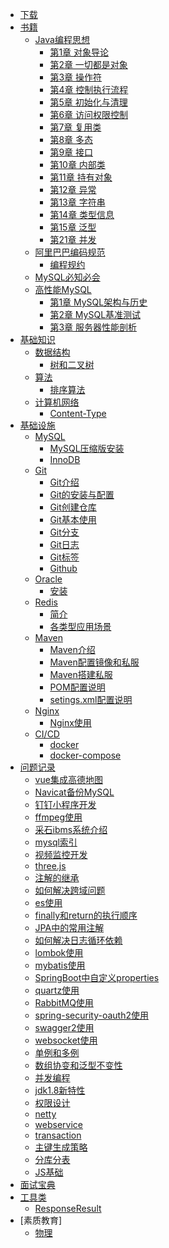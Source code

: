 * [下载](download.md)
* [书籍]()
  * [Java编程思想]()
    * [第1章 对象导论](book/tij/1.md)
    * [第2章 一切都是对象](book/tij/2.md)
    * [第3章 操作符](book/tij/3.md)
    * [第4章 控制执行流程](book/tij/4.md)
    * [第5章 初始化与清理](book/tij/5.md)
    * [第6章 访问权限控制](book/tij/6.md)
    * [第7章 复用类](book/tij/7.md)
    * [第8章 多态](book/tij/8.md)
    * [第9章 接口](book/tij/9.md)
    * [第10章 内部类](book/tij/10.md)
    * [第11章 持有对象](book/tij/11.md)
    * [第12章 异常](book/tij/12.md)
    * [第13章 字符串](book/tij/13.md)
    * [第14章 类型信息](book/tij/14.md)
    * [第15章 泛型](book/tij/15.md)
    * [第21章 并发](book/tij/21.md)
  * [阿里巴巴编码规范](book/alibaba/README.md)
    * [编程规约](book/alibaba/1.md)
  * [MySQL必知必会](book/mysqlbzbh.md)
  * [高性能MySQL]()
    * [第1章 MySQL架构与历史](book/hpmysql/1.md)
    * [第2章 MySQL基准测试](book/hpmysql/2.md)
    * [第3章 服务器性能剖析](book/hpmysql/3.md)
* [基础知识]()
  * [数据结构]()
    * [树和二叉树](basic/datastructure/tree.md)  
  * [算法]()
    * [排序算法](basic/algorithm/sort.md)    
  * [计算机网络]()  
    * [Content-Type](basic/internet/http.md) 
* [基础设施]()    
  * [MySQL]()
    * [MySQL压缩版安装](env/mysql/install.md)  
    * [InnoDB](env/mysql/InnoDB.md)
  * [Git]()
    * [Git介绍](env/git/jieshao.md)
    * [Git的安装与配置](env/git/config.md)
    * [Git创建仓库](env/git/repo.md)  
    * [Git基本使用](env/git/base.md)
    * [Git分支](env/git/repo.md)    
    * [Git日志](env/git/log.md)
    * [Git标签](env/git/tag.md)    
    * [Github](env/git/github.md)      
  * [Oracle]()
    * [安装](env/oracle/install.md) 
  * [Redis]()
    * [简介](env/redis/jieshao.md)
    * [各类型应用场景](env/redis/use.md)  
  * [Maven]()
    * [Maven介绍](env/maven/README.md)
    * [Maven配置镜像和私服](env/maven/config.md)
    * [Maven搭建私服](env/maven/nexus.md)
    * [POM配置说明](env/maven/pom.md)  
    * [setings.xml配置说明](env/maven/settings.md)    
  * [Nginx]()
    * [Nginx使用](env/nginx/README.md)  
  * [CI/CD]()
    * [docker](cicd/docker.md)
    * [docker-compose](cicd/docker-compose.md) 
* [问题记录]()
  * [vue集成高德地图](work/amap.md)    
  * [Navicat备份MySQL](work/backup.md)    
  * [钉钉小程序开发](work/dingtalk.md)    
  * [ffmpeg使用](work/ffmpeg.md)  
  * [采石ibms系统介绍](work/ibms.md)  
  * [mysql索引](work/mysqlindex.md)  
  * [视频监控开发](work/video.md)  
  * [three.js](work/threejs.md)  
  * [注解的继承](work/annotation.md)
  * [如何解决跨域问题](work/cors.md)
  * [es使用](work/elasticsearch.md)  
  * [finally和return的执行顺序](work/finally.md)
  * [JPA中的常用注解](work/workx-persistence.md)    
  * [如何解决日志循环依赖](work/log.md)
  * [lombok使用](work/lombok.md)    
  * [mybatis使用](work/mybatis.md)
  * [SpringBoot中自定义properties](work/properties.md)
  * [quartz使用](work/quartz.md)  
  * [RabbitMQ使用](work/rabbitMQ.md)
  * [spring-security-oauth2使用](work/spring-security-oauth2.md)    
  * [swagger2使用](work/swagger.md)
  * [websocket使用](work/websocket.md)        
  * [单例和多例](work/singleton_prototype.md)
  * [数组协变和泛型不变性](work/mutable.md)
  * [并发编程](work/concurrent.md)
  * [jdk1.8新特性](work/jdk1.8.md)
  * [权限设计](work/RBAC.md)
  * [netty](work/netty.md)
  * [webservice](work/webservice.md)
  * [transaction](work/transaction.md)
  * [主键生成策略](work/id_generator.md)
  * [分库分表](work/datapart.md)
  * [JS基础](work/js.md)  
* [面试宝典](interview.md)  
* [工具类]()
  * [ResponseResult](utils/ResponseResult.md)    
* [素质教育]
  * [物理](junior/physics.md)     
